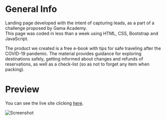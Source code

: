 # General Info

Landing page developed with the intent of capturing leads, as a part of a challenge proposed by Gama Academy. </br>
This page was coded in less than a week using HTML, CSS, Bootstrap and JavaScript.

The product we created is a free e-book with tips for safe traveling after the COVID-19 pandemic. The material provides guidance for exploring destinations safely, getting informed about changes and refunds of reservations, as well as a check-list (so as not to forget any item when packing).

# Preview

You can see the live site clicking <a href="https://viagensdoolimpo.netlify.app/">here</a>.</br>

![Screenshot](https://i.ibb.co/q9Rb3rs/image.png)

